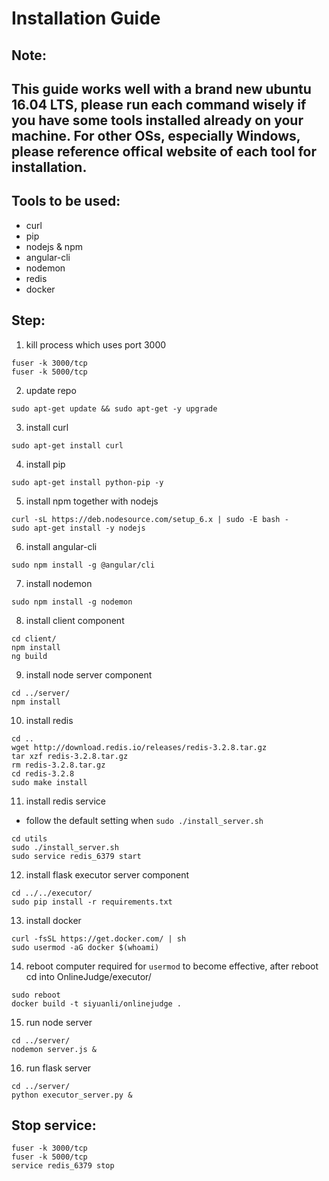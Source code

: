 # Installation Guide 
## **Note:**
## This guide works well with a brand new ubuntu 16.04 LTS, please run each command wisely if you have some tools installed already on your machine. For other OSs, especially Windows, please reference offical website of each tool for installation.

## **Tools to be used:**
* curl 
* pip
* nodejs & npm
* angular-cli
* nodemon
* redis
* docker

## **Step:**
1. kill process which uses port 3000
```
fuser -k 3000/tcp
fuser -k 5000/tcp
```
2. update repo
```
sudo apt-get update && sudo apt-get -y upgrade
```
3. install curl
```
sudo apt-get install curl
```
4. install pip
```
sudo apt-get install python-pip -y
```
5. install npm together with nodejs
```
curl -sL https://deb.nodesource.com/setup_6.x | sudo -E bash -
sudo apt-get install -y nodejs
```
6. install angular-cli
```
sudo npm install -g @angular/cli
```
7. install nodemon
```
sudo npm install -g nodemon
```
8. install client component
```
cd client/
npm install
ng build
```
9. install node server component
```
cd ../server/
npm install
```
10. install redis
```
cd ..
wget http://download.redis.io/releases/redis-3.2.8.tar.gz
tar xzf redis-3.2.8.tar.gz
rm redis-3.2.8.tar.gz
cd redis-3.2.8
sudo make install
```
11. install redis service
  * follow the default setting when  `sudo ./install_server.sh`
```
cd utils
sudo ./install_server.sh  
sudo service redis_6379 start
```
12. install flask executor server component
```
cd ../../executor/
sudo pip install -r requirements.txt
```
13. install docker
```
curl -fsSL https://get.docker.com/ | sh
sudo usermod -aG docker $(whoami)
```
14. reboot computer required for `usermod` to become effective, after reboot cd into OnlineJudge/executor/
```
sudo reboot
docker build -t siyuanli/onlinejudge .
```
15. run node server
```
cd ../server/
nodemon server.js &
```

16. run flask server
```
cd ../server/
python executor_server.py & 
```

## **Stop service:**
```
fuser -k 3000/tcp
fuser -k 5000/tcp
service redis_6379 stop
```

